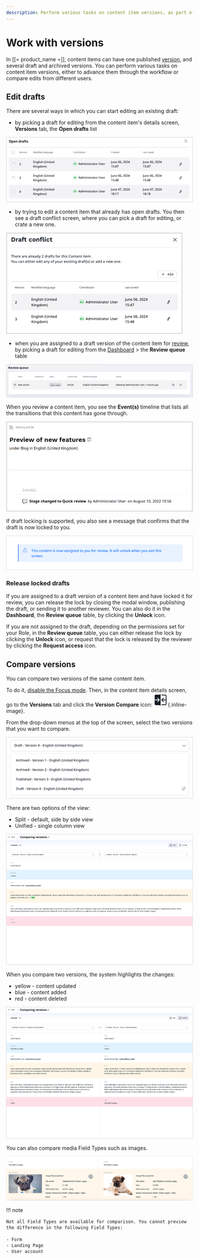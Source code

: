 ```yaml
---
description: Perform various tasks on content item versions, as part of editorial workflow or when comparing edits from different users.
---
```


# Work with versions

In [[= product_name =]], content items can have one published [version](../content_versions.md), 
and several draft and archived versions.
You can perform various tasks on content item versions, either to advance them through the workflow or compare edits from different users.

## Edit drafts

There are several ways in which you can start editing an existing draft:

- by picking a draft for editing from the content item's details screen, **Versions** tab, the **Open drafts** list

![Open drafts list](img/open_drafts.png "Open drafts list")

- by trying to edit a content item that already has open drafts. You then see a draft conflict screen, where you can pick a draft for editing, or crate a new one.

![Draft conflict](img/draft_conflict.png "Draft conflict")

- when you are assigned to a draft version of the content item for [review](editorial_workflow.md), by picking a draft for editing from the [Dashboard](discover_ui.md#dashboard) > the **Review queue** table 

![Review queue](img/workflow_review_queue.png "Review queue")

When you review a content item, you see the **Event(s)** timeline that lists all the transitions that this content has gone through.

![Events timeline](img/workflow_events_timeline.png)

If draft locking is supported, you also see a message that confirms that the draft is now locked to you.

![Draft assignment message](img/lock_message.png)

### Release locked drafts

If you are assigned to a draft version of a content item and have locked it for review, you can release the lock by closing the modal window, publishing the draft, or sending it to another reviewer.
You can also do it in the **Dashboard**, the **Review queue** table, by clicking the **Unlock** icon.

If you are not assigned to the draft, depending on the permissions set for your Role, in the **Review queue** table, you can either release the lock by clicking the **Unlock** icon, or request that the lock is released by the reviewer by clicking the **Request access** icon.

## Compare versions
You can compare two versions of the same content item.

To do it, [disable the Focus mode](../../getting_started/discover_ui.md#disable-focus-mode).
Then, in the content item details screen, go to the **Versions** tab and click the 
**Version Compare** icon: ![Version Compare Icon](img/version_compare_icon.png){.inline-image}.

From the drop-down menus at the top of the screen, select the two versions that you want to compare.

![Versions](img/versions.png "Versions drop-down list")

There are two options of the view:

- Split - default, side by side view
- Unified - single column view

![Version comparison in Unified view](img/unified_view.png "Version comparison in Unified view")

When you compare two versions, the system highlights the changes:

- yellow - content updated
- blue - content added
- red - content deleted

![Version comparison in Split view](img/split_view.png "Version comparison in Split view")

You can also compare media Field Types such as images.

![Image comparison](img/image_comparison.png "Image comparison")

!!! note

    Not all Field Types are available for comparison. You cannot preview the difference in the following Field Types:

    - Form
    - Landing Page
    - User account

